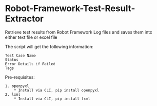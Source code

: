 # Robot-Framework-Test-Result-Extractor
Retrieve test results from Robot Framework Log files and saves them into either text file or excel file

The script will get the following information:
```
Test Case Name
Status
Error Details if Failed
Tags
````

Pre-requisites:
```
1. openpyxl
    * Install via CLI, pip install openpyxl
2. lxml
    * Install via CLI, pip install lxml
```
